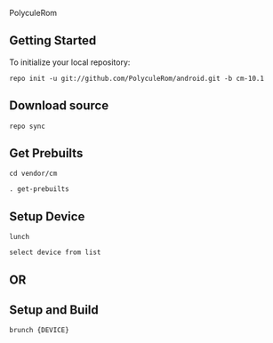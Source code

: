 PolyculeRom


Getting Started
---------------

To initialize your local repository:

    repo init -u git://github.com/PolyculeRom/android.git -b cm-10.1

Download source
---------------

    repo sync
    
Get Prebuilts
---------------

    cd vendor/cm

    . get-prebuilts

Setup Device
---------------

    lunch

    select device from list

OR
---------------

Setup and Build
---------------

    brunch {DEVICE}
